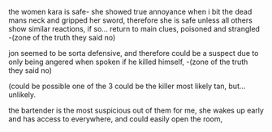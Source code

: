 the women kara is safe- she showed true annoyance when i bit the dead mans neck and gripped her sword, therefore she is safe unless all others show similar reactions, if so... return to main clues, poisoned and strangled -(zone of the truth they said no)

jon seemed to be sorta defensive, and therefore could be a suspect due to only being angered when spoken if he killed himself, -(zone of the truth they said no)

(could be possible one of the 3 could be the killer most likely tan, but... unlikely.

the bartender is the most suspicious out of them for me, she wakes up early and has access to everywhere, and could easily open the room, 